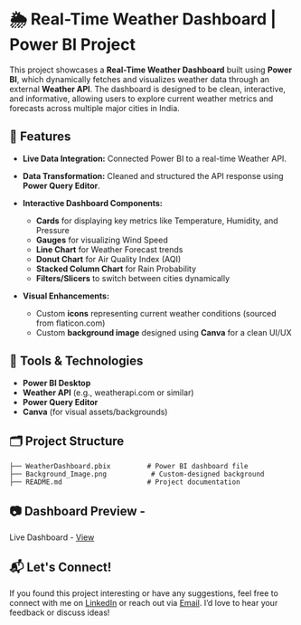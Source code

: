 # 🌦️ Real-Time Weather Dashboard | Power BI Project

This project showcases a **Real-Time Weather Dashboard** built using **Power BI**, which dynamically fetches and visualizes weather data through an external **Weather API**. The dashboard is designed to be clean, interactive, and informative, allowing users to explore current weather metrics and forecasts across multiple major cities in India.

## 🚀 Features

* **Live Data Integration:** Connected Power BI to a real-time Weather API.
* **Data Transformation:** Cleaned and structured the API response using **Power Query Editor**.
* **Interactive Dashboard Components:**

  * **Cards** for displaying key metrics like Temperature, Humidity, and Pressure
  * **Gauges** for visualizing Wind Speed
  * **Line Chart** for Weather Forecast trends
  * **Donut Chart** for Air Quality Index (AQI)
  * **Stacked Column Chart** for Rain Probability
  * **Filters/Slicers** to switch between cities dynamically
* **Visual Enhancements:**

  * Custom **icons** representing current weather conditions (sourced from flaticon.com)
  * Custom **background image** designed using **Canva** for a clean UI/UX

## 🔧 Tools & Technologies

* **Power BI Desktop**
* **Weather API** (e.g., weatherapi.com or similar)
* **Power Query Editor**
* **Canva** (for visual assets/backgrounds)

## 🗂️ Project Structure

```
├── WeatherDashboard.pbix         # Power BI dashboard file
├── Background_Image.png           # Custom-designed background
├── README.md                     # Project documentation
```

## 📷 Dashboard Preview -

Live Dashboard - [View](https://app.powerbi.com/view?r=eyJrIjoiYzE2MDFjNDUtMGEwNS00NjQ0LWE4MTItYTQyY2RiN2RkMGRiIiwidCI6IjA1MzYzOThhLTNjZGQtNDJjNi1iOGJhLWNjMGUwMGQ3OTI3YyJ9)

## 📬 Let's Connect!

If you found this project interesting or have any suggestions, feel free to connect with me on [LinkedIn](https://www.linkedin.com/in/sssb98/) or reach out via [Email](mailto:sanketbhosale1998@gmail.com?subject=Hello&body=I%20wanted%20to%20connect%20with%20you.). I’d love to hear your feedback or discuss ideas!


